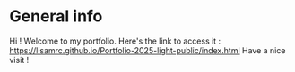 # General info
Hi ! Welcome to my portfolio. Here's the link to access it : https://lisamrc.github.io/Portfolio-2025-light-public/index.html
Have a nice visit !